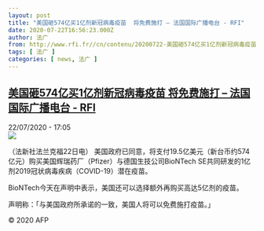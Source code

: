 ```yaml
---
layout: post
title: "美国砸574亿买1亿剂新冠病毒疫苗  将免费施打 – 法国国际广播电台 - RFI"
date: 2020-07-22T16:56:23.000Z
author: 法广
from: http://www.rfi.fr//cn/contenu/20200722-美国砸574亿买1亿剂新冠病毒疫苗-将免费施打
tags: [ 法广 ]
categories: [ news, 法广 ]
---
```

<!--1595436983000-->
[美国砸574亿买1亿剂新冠病毒疫苗  将免费施打 – 法国国际广播电台 - RFI](http://www.rfi.fr//cn/contenu/20200722-%E7%BE%8E%E5%9B%BD%E7%A0%B8574%E4%BA%BF%E4%B9%B01%E4%BA%BF%E5%89%82%E6%96%B0%E5%86%A0%E7%97%85%E6%AF%92%E7%96%AB%E8%8B%97-%E5%B0%86%E5%85%8D%E8%B4%B9%E6%96%BD%E6%89%93)
------

<div>
<div>22/07/2020 - 17:05</div><img src="https://s.rfi.fr/media/display/30b823e4-cc33-11ea-8038-005056bff430/w:310/p:16x9/health0003b.200722230503.jpg"><div class="t-content__body u-clearfix"><div class="m-interstitial"></div><p>（法新社法兰克福22日电）    美国政府已同意，将支付19.5亿美元（新台币约574亿元）购买美国辉瑞药厂（Pfizer）与德国生技公司BioNTech SE共同研发的1亿剂2019冠状病毒疾病（COVID-19）潜在疫苗。</p><p>    BioNTech今天在声明中表示，美国还可以选择额外再购买高达5亿剂的疫苗。</p><p>    声明称：「与美国政府所承诺的一致，美国人将可以免费施打疫苗。」</p><p class="t-copyright">© 2020 AFP</p>        </div>
</div>
